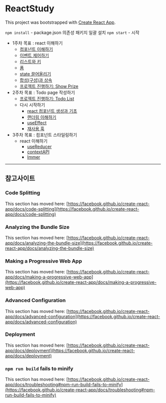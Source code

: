 # ReactStudy

This project was bootstrapped with [Create React App](https://github.com/facebook/create-react-app).

`npm install` - package.json 의존성 패키지 일괄 설치
`npm start` - 시작

* 1주차 목표 : react 이해하기
    * [컴포넌트 이해하기](./gitreadme/components.md)
    * [이벤트 제어하기](./gitreadme/event_and_rendering.md)
    * [리스트와 키](./gitreadme/list_and_key.md)
    * [폼](./gitreadme/form.md)
    * [state 끌어올리기](./gitreadme/pullup_state.md)
    * [합성(구성)과 상속](./gitreadme/composition_and_inheritance.md)
    * [프로젝트 진행하기: Show Prize](./gitreadme/show_prize.md)
* 2주차 목표 : Todo page 작성하기
    * [프로젝트 진행하기: Todo List](./gitreadme/project1/todo.md)
    * 다시 시작하기
        * [react 컴포넌트 생성과 기초](./gitreadme/restart.md)
        * [랜더링 이해하기](./gitreadme/restart2.md)
        * [useEffect](./gitreadme/restart3.md)
        * [재사용 훅](./gitreadme/restart4.md)
* 3주차 목표 : 컴포넌트 스타일링하기
    * react 이해하기
        * [useReducer](./gitreadme/usereducer.md)
        * [contextAPI](./gitreadme/contextapi.md)
        * [Immer](./gitreadme/immer.md)

***

## 참고사이트

### Code Splitting

This section has moved here: [https://facebook.github.io/create-react-app/docs/code-splitting](https://facebook.github.io/create-react-app/docs/code-splitting)

### Analyzing the Bundle Size

This section has moved here: [https://facebook.github.io/create-react-app/docs/analyzing-the-bundle-size](https://facebook.github.io/create-react-app/docs/analyzing-the-bundle-size)

### Making a Progressive Web App

This section has moved here: [https://facebook.github.io/create-react-app/docs/making-a-progressive-web-app](https://facebook.github.io/create-react-app/docs/making-a-progressive-web-app)

### Advanced Configuration

This section has moved here: [https://facebook.github.io/create-react-app/docs/advanced-configuration](https://facebook.github.io/create-react-app/docs/advanced-configuration)

### Deployment

This section has moved here: [https://facebook.github.io/create-react-app/docs/deployment](https://facebook.github.io/create-react-app/docs/deployment)

### `npm run build` fails to minify

This section has moved here: [https://facebook.github.io/create-react-app/docs/troubleshooting#npm-run-build-fails-to-minify](https://facebook.github.io/create-react-app/docs/troubleshooting#npm-run-build-fails-to-minify)

